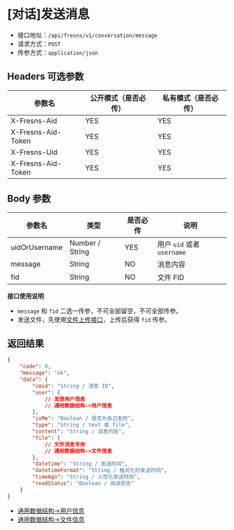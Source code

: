 # [对话]发送消息

- 接口地址：`/api/fresns/v1/conversation/message`
- 请求方式：`POST`
- 传参方式：`application/json`

## Headers 可选参数

| 参数名 | 公开模式（是否必传） | 私有模式（是否必传） |
| --- | --- | --- |
| X-Fresns-Aid | YES | YES |
| X-Fresns-Aid-Token | YES | YES |
| X-Fresns-Uid | YES | YES |
| X-Fresns-Aid-Token | YES | YES |

## Body 参数

| 参数名 | 类型 | 是否必传 | 说明 |
| --- | --- | --- | --- |
| uidOrUsername | Number / String | YES | 用户 `uid` 或者 `username` |
| message | String | NO | 消息内容 |
| fid | String | NO | 文件 FID |

**接口使用说明**

- `message` 和 `fid` 二选一传参，不可全部留空，不可全部传参。
- 发送文件，先使用[文件上传接口](../common/file-upload.md)，上传后获得 `fid` 传参。

## 返回结果

```json
{
    "code": 0,
    "message": "ok",
    "data": {
        "cmid": "String / 消息 ID",
        "user": {
            // 发信用户信息
            // 通用数据结构->用户信息
        },
        "isMe": "Boolean / 是否为自己发的",
        "type": "String / text 或 file",
        "content": "String / 消息内容",
        "file": {
            // 文件消息专用
            // 通用数据结构->文件信息
        },
        "datetime": "String / 发送时间",
        "datetimeFormat": "String / 格式化的发送时间",
        "timeAgo": "String / 人性化发送时间",
        "readStatus": "Boolean / 阅读状态"
    }
}
```

- [通用数据结构->用户信息](../../reference/data/user.md)
- [通用数据结构->文件信息](../../reference/data/file.md)

